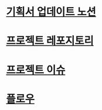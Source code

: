 # [기획서 업데이트 노션](https://soft-nation-33c.notion.site/6b4f6318da2546ed9e48b7d6163f9fcd)

# [프로젝트 레포지토리](https://github.com/Kjaeseong/MiniProject)

# [프로젝트 이슈](https://www.notion.so/0141c20a32214ef69289c3c5ffd7f0b3)

# [플로우](https://flow.team/main.act)
